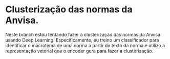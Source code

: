 # Clusterização das normas da Anvisa.

Neste branch estou tentando fazer a clusterização das normas da Anvisa usando Deep Learning. Especificamente, eu treino um classificador para identificar o macrotema de uma norma a partir do texto da norma e utilizo a representação vetorial que o encoder gera para fazer a clusterização.

